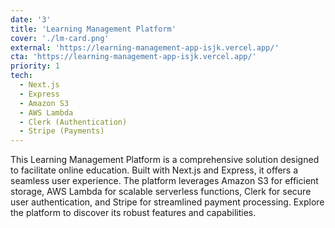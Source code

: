 ```yaml
---
date: '3'
title: 'Learning Management Platform'
cover: './lm-card.png'
external: 'https://learning-management-app-isjk.vercel.app/'
cta: 'https://learning-management-app-isjk.vercel.app/'
priority: 1
tech:
  - Next.js
  - Express
  - Amazon S3
  - AWS Lambda
  - Clerk (Authentication)
  - Stripe (Payments)
---
```


This Learning Management Platform is a comprehensive solution designed to facilitate online education. Built with Next.js and Express, it offers a seamless user experience. The platform leverages Amazon S3 for efficient storage, AWS Lambda for scalable serverless functions, Clerk for secure user authentication, and Stripe for streamlined payment processing. Explore the platform to discover its robust features and capabilities.
